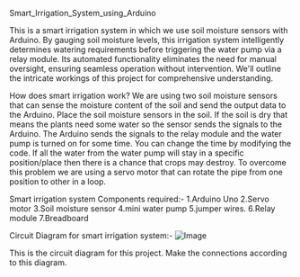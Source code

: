Smart_Irrigation_System_using_Arduino

This is a smart irrigation system in which we use soil moisture sensors with Arduino.
By gauging soil moisture levels, this irrigation system intelligently determines watering requirements before triggering the water pump via a relay module. Its automated functionality eliminates the need for manual oversight, ensuring seamless operation without intervention. We'll outline the intricate workings of this project for comprehensive understanding.

How does smart irrigation work?
We are using two soil moisture sensors that can sense the moisture content of the soil and send the output data to the Arduino. Place the soil moisture sensors in the soil. If the soil is dry that means the plants need some water so the sensor sends the signals to the Arduino. The Arduino sends the signals to the relay module and the water pump is turned on for some time. You can change the time by modifying the code. If all the water from the water pump will stay in a specific position/place then there is a chance that crops may destroy. To overcome this problem we are using a servo motor that can rotate the pipe from one position to other in a loop.

Smart irrigation system Components required:-
1.Arduino Uno
2.Servo motor
3.Soil moisture sensor
4.mini water pump
5.jumper wires.
6.Relay module
7.Breadboard

Circuit Diagram for smart irrigation system:-
![Image](https://github.com/Vignesh830/Smart_Irrigation_System_using_Arduino/assets/159744719/7fe8c82f-5146-494c-b599-f6c13d006a9f)

This is the circuit diagram for this project. Make the connections according to this diagram.

